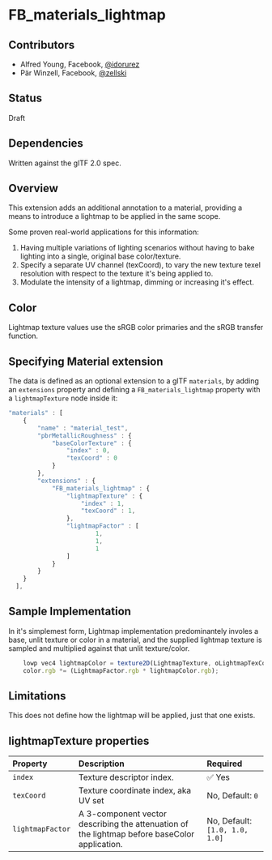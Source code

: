 # FB\_materials\_lightmap

## Contributors

* Alfred Young, Facebook, [@idorurez](https://github.com/idorurez)
* Pär Winzell, Facebook, [@zellski](https://twitter.com/zellski)

## Status

Draft

## Dependencies

Written against the glTF 2.0 spec.

## Overview

This extension adds an additional annotation to a material, providing a means to introduce a lightmap to be applied in the same scope.

Some proven real-world applications for this information:
1. Having multiple variations of lighting scenarios without having to bake lighting into a single, original base color/texture.
2. Specify a separate UV channel (texCoord), to vary the new texture texel resolution with respect to the texture it's being applied to.
3. Modulate the intensity of a lightmap, dimming or increasing it's effect.

## Color

Lightmap texture values use the sRGB color primaries and the sRGB transfer function.

## Specifying Material extension

The data is defined as an optional extension to a glTF `materials`, by adding an `extensions` property and defining a `FB_materials_lightmap` property with a `lightmapTexture` node inside it:

```javascript
"materials" : [
  	{
  		"name" : "material_test",
  		"pbrMetallicRoughness" : {
  			"baseColorTexture" : {
  				"index" : 0,
  				"texCoord" : 0
  			}
  		},
  		"extensions" : {
  			"FB_materials_lightmap" : {
  				"lightmapTexture" : {
  					"index" : 1,
  					"texCoord" : 1,    
  				},
				"lightmapFactor" : [
  						1,
  						1,
  						1
  				]
  			}
  		}
  	}
  ],
```

## Sample Implementation

In it's simplemest form, Lightmap implementation predominantely involes a base, unlit texture or color in a material, and the supplied lightmap texture is sampled and multiplied against that unlit texture/color.

```javascript
    lowp vec4 lightmapColor = texture2D(LightmapTexture, oLightmapTexCoord);
    color.rgb *= (LightmapFactor.rgb * lightmapColor.rgb);

```

## Limitations
This does not define how the lightmap will be applied, just that one exists.

## lightmapTexture properties
| Property | Description | Required |
|:-----------------------|:------------------------------------------| :--------------------------|
| `index` | Texture descriptor index. | :white_check_mark: Yes |
| `texCoord` | Texture coordinate index, aka UV set | No, Default: `0` |
| `lightmapFactor` | A 3-component vector describing the attenuation of the lightmap before baseColor application. | No, Default: `[1.0, 1.0, 1.0]` |



